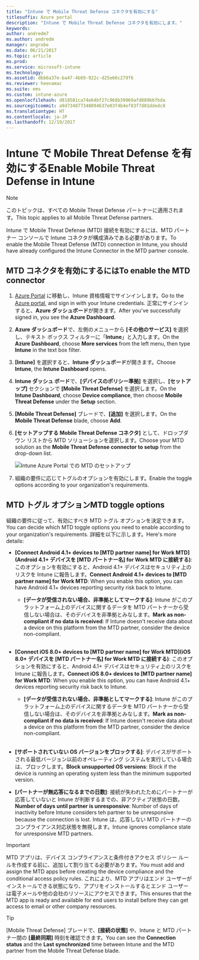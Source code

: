 ```yaml
---
title: "Intune で Mobile Threat Defense コネクタを有効にする"
titlesuffix: Azure portal
description: "Intune で Mobile Threat Defense コネクタを有効にします。"
keywords: 
author: andredm7
ms.author: andredm
manager: angrobe
ms.date: 06/21/2017
ms.topic: article
ms.prod: 
ms.service: microsoft-intune
ms.technology: 
ms.assetid: dbb6a37e-ba47-4b69-922c-d25e66c279f6
ms.reviewer: heenamac
ms.suite: ems
ms.custom: intune-azure
ms.openlocfilehash: d818581ca74e64bf27c968b39969afd889b6fbda
ms.sourcegitcommit: a9d734877340894637e03f4b4ef83f7d01ddedc8
ms.translationtype: HT
ms.contentlocale: ja-JP
ms.lasthandoff: 12/19/2017
---
```

# <a name="enable-mobile-threat-defense-in-intune"></a><span data-ttu-id="e2df1-103">Intune で Mobile Threat Defense を有効にする</span><span class="sxs-lookup"><span data-stu-id="e2df1-103">Enable Mobile Threat Defense in Intune</span></span>

> [!NOTE] 
> <span data-ttu-id="e2df1-104">このトピックは、すべての Mobile Threat Defense パートナーに適用されます。</span><span class="sxs-lookup"><span data-stu-id="e2df1-104">This topic applies to all Mobile Threat Defense partners.</span></span>

<span data-ttu-id="e2df1-105">Intune で Mobile Threat Defense (MTD) 接続を有効にするには、MTD パートナー コンソールで Intune コネクタが構成済みである必要があります。</span><span class="sxs-lookup"><span data-stu-id="e2df1-105">To enable the Mobile Threat Defense (MTD) connection in Intune, you should have already configured the Intune Connector in the MTD partner console.</span></span>

## <a name="to-enable-the-mtd-connector"></a><span data-ttu-id="e2df1-106">MTD コネクタを有効にするには</span><span class="sxs-lookup"><span data-stu-id="e2df1-106">To enable the MTD connector</span></span>

1. <span data-ttu-id="e2df1-107">[Azure Portal](https://portal.azure.com) に移動し、Intune 資格情報でサインインします。</span><span class="sxs-lookup"><span data-stu-id="e2df1-107">Go to the [Azure portal](https://portal.azure.com), and sign in with your Intune credentials.</span></span> <span data-ttu-id="e2df1-108">正常にサインインすると、**Azure ダッシュボード**が開きます。</span><span class="sxs-lookup"><span data-stu-id="e2df1-108">After you've successfully signed in, you see the **Azure Dashboard**.</span></span>

2. <span data-ttu-id="e2df1-109">**Azure ダッシュボード**で、左側のメニューから **[その他のサービス]** を選択し、テキスト ボックス フィルターに「**Intune**」と入力します。</span><span class="sxs-lookup"><span data-stu-id="e2df1-109">On the **Azure Dashboard**, choose **More services** from the left menu, then type **Intune** in the text box filter.</span></span>

3. <span data-ttu-id="e2df1-110">**[Intune]** を選択すると、**Intune ダッシュボード**が開きます。</span><span class="sxs-lookup"><span data-stu-id="e2df1-110">Choose **Intune**, the **Intune Dashboard** opens.</span></span>

4. <span data-ttu-id="e2df1-111">**Intune ダッシュ ボード**で、**[デバイスのポリシー準拠]** を選択し、**[セットアップ]** セクションで **[Mobile Threat Defense]** を選択します。</span><span class="sxs-lookup"><span data-stu-id="e2df1-111">On the **Intune Dashboard**, choose **Device compliance**, then choose **Mobile Threat Defense** under the **Setup** section.</span></span>

5. <span data-ttu-id="e2df1-112">**[Mobile Threat Defense]** ブレードで、**[追加]** を選択します。</span><span class="sxs-lookup"><span data-stu-id="e2df1-112">On the **Mobile Threat Defense** blade, choose **Add**.</span></span>

6. <span data-ttu-id="e2df1-113">**[セットアップする Mobile Threat Defense コネクタ]** として、ドロップダウン リストから MTD ソリューションを選択します。</span><span class="sxs-lookup"><span data-stu-id="e2df1-113">Choose your MTD solution as the **Mobile Threat Defense connector to setup** from the drop-down list.</span></span>

    ![Intune Azure Portal での MTD のセットアップ](./media/enable-mtd-connector-1.png)

7. <span data-ttu-id="e2df1-115">組織の要件に応じてトグルのオプションを有効にします。</span><span class="sxs-lookup"><span data-stu-id="e2df1-115">Enable the toggle options according to your organization's requirements.</span></span>

## <a name="mtd-toggle-options"></a><span data-ttu-id="e2df1-116">MTD トグル オプション</span><span class="sxs-lookup"><span data-stu-id="e2df1-116">MTD toggle options</span></span>

<span data-ttu-id="e2df1-117">組織の要件に従って、有効にすべき MTD トグル オプションを決定できます。</span><span class="sxs-lookup"><span data-stu-id="e2df1-117">You can decide which MTD toggle options you need to enable according to your organization's requirements.</span></span> <span data-ttu-id="e2df1-118">詳細を以下に示します。</span><span class="sxs-lookup"><span data-stu-id="e2df1-118">Here's more details:</span></span>

- <span data-ttu-id="e2df1-119">**[Connect Android 4.1+ devices to [MTD partner name] for Work MTD]\(Android 4.1+ デバイスを [MTD パートナー名] for Work MTD に接続する\)**: このオプションを有効にすると、Android 4.1+ デバイスはセキュリティ上のリスクを Intune に報告します。</span><span class="sxs-lookup"><span data-stu-id="e2df1-119">**Connect Android 4.1+ devices to [MTD partner name] for Work MTD**: When you enable this option, you can have Android 4.1+ devices reporting security risk back to Intune.</span></span>
    - <span data-ttu-id="e2df1-120">**[データが受信されない場合、非準拠としてマークする]**: Intune がこのプラットフォーム上のデバイスに関するデータを MTD パートナーから受信しない場合は、そのデバイスを非準拠とみなします。</span><span class="sxs-lookup"><span data-stu-id="e2df1-120">**Mark as non-compliant if no data is received**: If Intune doesn't receive data about a device on this platform from the MTD partner, consider the device non-compliant.</span></span>
<br></br>
- <span data-ttu-id="e2df1-121">**[Connect iOS 8.0+ devices to [MTD partner name] for Work MTD]\(iOS 8.0+ デバイスを [MTD パートナー名] for Work MTD に接続する\)**: このオプションを有効にすると、Android 4.1+ デバイスはセキュリティ上のリスクを Intune に報告します。</span><span class="sxs-lookup"><span data-stu-id="e2df1-121">**Connect iOS 8.0+ devices to [MTD partner name] for Work MTD**: When you enable this option, you can have Android 4.1+ devices reporting security risk back to Intune.</span></span>
    - <span data-ttu-id="e2df1-122">**[データが受信されない場合、非準拠としてマークする]**: Intune がこのプラットフォーム上のデバイスに関するデータを MTD パートナーから受信しない場合は、そのデバイスを非準拠とみなします。</span><span class="sxs-lookup"><span data-stu-id="e2df1-122">**Mark as non-compliant if no data is received**: If Intune doesn't receive data about a device on this platform from the MTD partner, consider the device non-compliant.</span></span>
<br></br>
- <span data-ttu-id="e2df1-123">**[サポートされていない OS バージョンをブロックする]**: デバイスがサポートされる最低バージョン以前のオペレーティング システムを実行している場合は、ブロックします。</span><span class="sxs-lookup"><span data-stu-id="e2df1-123">**Block unsupported OS versions**: Block if the device is running an operating system less than the minimum supported version.</span></span>

- <span data-ttu-id="e2df1-124">**[パートナーが無応答になるまでの日数]**: 接続が失われたためにパートナーが応答していないと Intune が判断するまでの、非アクティブ状態の日数。</span><span class="sxs-lookup"><span data-stu-id="e2df1-124">**Number of days until partner is unresponsive**: Number of days of inactivity before Intune considers teh partner to be unresponsive because the connection is lost.</span></span> <span data-ttu-id="e2df1-125">Intune は、応答しない MTD パートナーのコンプライアンス対応状態を無視します。</span><span class="sxs-lookup"><span data-stu-id="e2df1-125">Intune ignores compliance state for unresponsive MTD partners.</span></span>

> [!IMPORTANT] 
> <span data-ttu-id="e2df1-126">MTD アプリは、デバイス コンプライアンスと条件付きアクセス ポリシー ルールを作成する前に、追加して割り当てる必要があります。</span><span class="sxs-lookup"><span data-stu-id="e2df1-126">You must add and assign the MTD apps before creating the device compliance and the conditional access policy rules.</span></span> <span data-ttu-id="e2df1-127">これにより、MTD アプリはエンド ユーザーがインストールできる状態になり、アプリをインストールするとエンド ユーザーは電子メールや他の会社のリソースにアクセスできます。</span><span class="sxs-lookup"><span data-stu-id="e2df1-127">This ensures that the MTD app is ready and available for end users to install before they can get access to email or other company resources.</span></span>

> [!TIP]
> <span data-ttu-id="e2df1-128">[Mobile Threat Defense] ブレードで、**[接続の状態]** や、Intune と MTD パートナー間の **[最終同期]** 時刻を確認できます。</span><span class="sxs-lookup"><span data-stu-id="e2df1-128">You can see the **Connection status** and the **Last synchronized** time between Intune and the MTD partner from the Mobile Threat Defense blade.</span></span>
